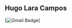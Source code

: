 ## Hugo Lara Campos


[![Gmail Badge](https://img.shields.io/badge/-camposhugo029@gmail.com-c71610?style=flat-square&logo=Gmail&logoColor=white&link=mailto:marcelocm1995@gmail.com)]

